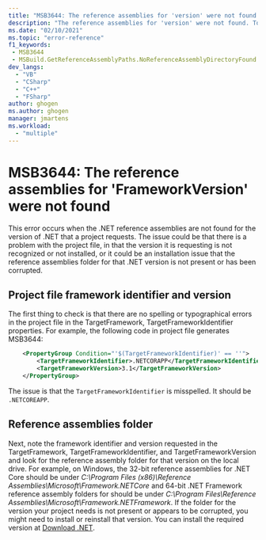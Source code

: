 ```yaml
---
title: "MSB3644: The reference assemblies for 'version' were not found."
description: "The reference assemblies for 'version' were not found. To resolve this, install the Developer Pack (SDK/Targeting Pack) for this framework version or retarget your application. You can download .NET Framework Developer Packs at https://aka.ms/msbuild/developerpacks"
ms.date: "02/10/2021"
ms.topic: "error-reference"
f1_keywords:
 - MSB3644
 - MSBuild.GetReferenceAssemblyPaths.NoReferenceAssemblyDirectoryFound
dev_langs:
  - "VB"
  - "CSharp"
  - "C++"
  - "FSharp"
author: ghogen
ms.author: ghogen
manager: jmartens
ms.workload:
  - "multiple"
---
```

# MSB3644: The reference assemblies for 'FrameworkVersion' were not found

This error occurs when the .NET reference assemblies are not found for the version of .NET that a project requests. The issue could be that there is a problem with the project file, in that the version it is requesting is not recognized or not installed, or it could be an installation issue that the reference assemblies folder for that .NET version is not present or has been corrupted.

## Project file framework identifier and version

The first thing to check is that there are no spelling or typographical errors in the project file in the TargetFramework, TargetFrameworkIdentifier properties. For example, the following code in project file generates MSB3644:

```xml
	<PropertyGroup Condition="'$(TargetFrameworkIdentifier)' == ''">
		<TargetFrameworkIdentifier>.NETCORAPP</TargetFrameworkIdentifier>
		<TargetFrameworkVersion>3.1</TargetFrameworkVersion>
	</PropertyGroup>
```

The issue is that the `TargetFrameworkIdentifier` is misspelled. It should be `.NETCOREAPP`.

## Reference assemblies folder

Next, note the framework identifier and version requested in the TargetFramework, TargetFrameworkIdentifier, and TargetFrameworkVersion and look for the reference assembly folder for that version on the local drive.  For example, on Windows, the 32-bit reference assemblies for .NET Core should be under *C:\Program Files (x86)\Reference Assemblies\Microsoft\Framework\.NETCore* and 64-bit .NET Framework reference assembly folders for should be under *C:\Program Files\Reference Assemblies\Microsoft\Framework\.NETFramework*. If the folder for the version your project needs is not present or appears to be corrupted, you might need to install or reinstall that version. You can install the required version at [Download .NET](https://dotnet.microsoft.com/download/).

